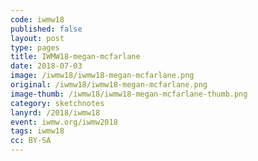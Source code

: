 ```yaml
---
code: iwmw18
published: false
layout: post
type: pages
title: IWMW18-megan-mcfarlane
date: 2018-07-03
image: /iwmw18/iwmw18-megan-mcfarlane.png
original: /iwmw18/iwmw18-megan-mcfarlane.png
image-thumb: /iwmw18/iwmw18-megan-mcfarlane-thumb.png
category: sketchnotes
lanyrd: /2018/iwmw18
event: iwmw.org/iwmw2018
tags: iwmw18
cc: BY-SA
---
```


